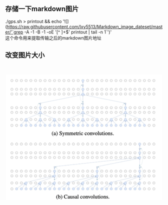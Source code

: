 ## 存储一下markdown图片

./gps.sh > printout && echo '![](https://raw.githubusercontent.com/lxy5513/Markdown_image_dateset/master/'`grep -A -1 -B -1 -oE '[^ ]+$' printout | tail -n 1`')'   
这个命令用来提取传输之后的markdown图片地址


## 改变图片大小
<p align="center"><img src="" width="70%" alt="" /></p>
<p align="center"><img src="https://raw.githubusercontent.com/lxy5513/Markdown_image_dateset/master/Xnip2019-05-13_18-15-22.jpg" width="500"  alt="" /></p> 


